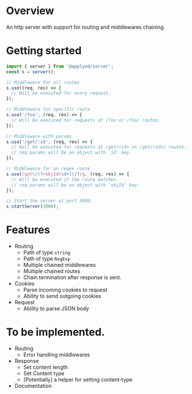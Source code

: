 # Overview 
An http server with support for routing and middlewares chaining.

# Getting started
```js
import { server } from '@applyed/server';
const s = server();

// Middleware for all routes
s.use((req, res) => {
  // Will be executed for every request.
});

// Middleware for specific route
s.use('/foo', (req, res) => {
  // Will be executed for requests at /foo or /foo/ routes.
});

// Middleware with params
s.use('/get/:id', (req, res) => {
  // Will be executed for requests at /get/<id> or /get/<id>/ routes.
  // req.params will be an object with `id` key.
});

// Middleware for an regex route
s.use(/get\/(?<objId>\d+)\/?/g, (req, res) => {
  // Will be executed if the route matches.
  // req.params will be an object with `objId` key.
});

// Start the server at port 3000.
s.startServer(3000);
```

# Features
- Routing
  - Path of type `string`
  - Path of type `RegExp`
  - Multiple chained middlewares
  - Multiple chained routes
  - Chain termination after response is sent.
- Cookies
  - Parse incoming cookies to request
  - Ability to send outgoing cookies
- Request
  - Ability to parse JSON body

# To be implemented.
- Routing
  - Error handling middlewares
- Response
  - Set content length
  - Set Content type
  - [Potentially] a helper for setting content-type
- Documentation